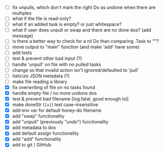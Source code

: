 - [ ] fix unpulls, which don't mark the right Do as undone when there are multiples
- [ ] what if the file is read-only?
- [ ] what if an added task is empty? or just whitespace?
- [ ] what if user does unpull or swap and there are no done dos? (add message)
- [ ] is there a better way to check for a nil Do than comparing .Task to ""?
- [ ] move output to "main" function (and make 'add' have some)
- [ ] add tests
- [ ] test & prevent other bad input (?)
- [ ] handle 'unpull' on file with no pulled tasks
- [ ] change so that invalid action isn't ignored/defaulted to 'pull'
- [ ] italicize JSON metadata (?)
- [ ] make file reading a library
- [x] fix overwriting of file on no tasks found
- [x] handle empty file / no more undone dos
- [x] test & prevent bad filename [log.fatal, good enough lol]
- [x] make doneStr (`[x]`) test case-insensitive
- [x] add env var for default honey-do filename
- [x] add "swap" functionality
- [x] add "unpull" (previously "undo") functionality
- [x] add metadata to dos
- [x] add default assign functionality
- [x] add "add" functionality
- [x] add to git / GitHub
